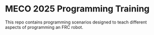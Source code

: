 # MECO 2025 Programming Training

This repo contains programming scenarios designed to teach different aspects of programming an FRC robot. 
